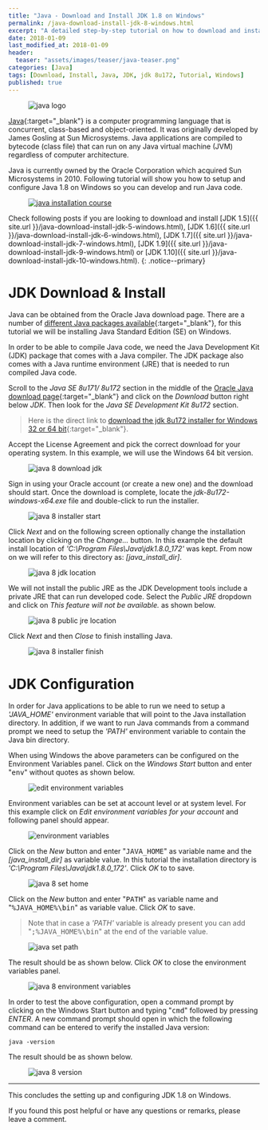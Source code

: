 ```yaml
---
title: "Java - Download and Install JDK 1.8 on Windows"
permalink: /java-download-install-jdk-8-windows.html
excerpt: "A detailed step-by-step tutorial on how to download and install jdk 8u172 on Windows."
date: 2018-01-09
last_modified_at: 2018-01-09
header:
  teaser: "assets/images/teaser/java-teaser.png"
categories: [Java]
tags: [Download, Install, Java, JDK, jdk 8u172, Tutorial, Windows]
published: true
---
```


<figure>
    <img src="{{ site.url }}/assets/images/logo/java-logo.png" alt="java logo" class="logo">
</figure>

[Java](https://www.java.com/en/){:target="_blank"} is a computer programming language that is concurrent, class-based and object-oriented. It was originally developed by James Gosling at Sun Microsystems. Java applications are compiled to bytecode (class file) that can run on any Java virtual machine (JVM) regardless of computer architecture.

Java is currently owned by the Oracle Corporation which acquired Sun Microsystems in 2010. Following tutorial will show you how to setup and configure Java 1.8 on Windows so you can develop and run Java code.

<figure>
  <a href="https://codenotfound.teachable.com/p/java-download-install-jdk-8-windows">
    <img src="{{ site.url }}/assets/images/courses/java-installation-course.jpg" alt="java installation course">
  </a>
</figure>

Check following posts if you are looking to download and install [JDK 1.5]({{ site.url }}/java-download-install-jdk-5-windows.html), [JDK 1.6]({{ site.url }}/java-download-install-jdk-6-windows.html), [JDK 1.7]({{ site.url }}/java-download-install-jdk-7-windows.html), [JDK 1.9]({{ site.url }}/java-download-install-jdk-9-windows.html) or [JDK 1.10]({{ site.url }}/java-download-install-jdk-10-windows.html).
{: .notice--primary}

# JDK Download & Install

Java can be obtained from the Oracle Java download page. There are a number of [different Java packages available](https://docs.oracle.com/javaee/6/firstcup/doc/gkhoy.html){:target="_blank"}, for this tutorial we will be installing Java Standard Edition (SE) on Windows.

In order to be able to compile Java code, we need the Java Development Kit (JDK) package that comes with a Java compiler. The JDK package also comes with a Java runtime environment (JRE) that is needed to run compiled Java code.

Scroll to the <var>Java SE 8u171/ 8u172</var> section in the middle of the [Oracle Java download page](http://www.oracle.com/technetwork/java/javase/downloads/index.html){:target="_blank"} and click on the <var>Download</var> button right below <var>JDK</var>. Then look for the <var>Java SE Development Kit 8u172</var> section.

> Here is the direct link to [download the jdk 8u172 installer for Windows 32 or 64 bit](http://www.oracle.com/technetwork/java/javase/downloads/jdk8-downloads-2133151.html){:target="_blank"}.

Accept the License Agreement and pick the correct download for your operating system. In this example, we will use the Windows 64 bit version.

<figure>
    <img src="{{ site.url }}/assets/images/posts/java/java-8-download-jdk.png" alt="java 8 download jdk">
</figure>

Sign in using your Oracle account (or create a new one) and the download should start. Once the download is complete, locate the <var>jdk-8u172-windows-x64.exe</var> file and double-click to run the installer.

<figure>
    <img src="{{ site.url }}/assets/images/posts/java/java-8-installer-start.png" alt="java 8 installer start">
</figure>

Click <var>Next</var> and on the following screen optionally change the installation location by clicking on the <var>Change...</var> button. In this example the default install location of <var>'C:\Program Files\Java\jdk1.8.0_172\'</var> was kept. From now on we will refer to this directory as: <var>[java_install_dir]</var>.

<figure>
    <img src="{{ site.url }}/assets/images/posts/java/java-8-jdk-location.png" alt="java 8 jdk location">
</figure>

We will not install the public JRE as the JDK Development tools include a private JRE that can run developed code. Select the <var>Public JRE</var> dropdown and click on <var>This feature will not be available.</var> as shown below.

<figure>
    <img src="{{ site.url }}/assets/images/posts/java/java-8-public-jre-location.png" alt="java 8 public jre location">
</figure>

Click <var>Next</var> and then <var>Close</var> to finish installing Java.

<figure>
    <img src="{{ site.url }}/assets/images/posts/java/java-8-installer-finish.png" alt="java 8 installer finish">
</figure>

# JDK Configuration

In order for Java applications to be able to run we need to setup a <var>'JAVA_HOME'</var> environment variable that will point to the Java installation directory. In addition, if we want to run Java commands from a command prompt we need to setup the <var>'PATH'</var> environment variable to contain the Java bin directory.

When using Windows the above parameters can be configured on the Environment Variables panel. Click on the <var>Windows Start</var> button and enter "<kbd>env</kbd>" without quotes as shown below.

<figure>
    <img src="{{ site.url }}/assets/images/posts/java/edit-environment-variables.png" alt="edit environment variables">
</figure>

Environment variables can be set at account level or at system level. For this example click on <var>Edit environment variables for your account</var> and following panel should appear.

<figure>
    <img src="{{ site.url }}/assets/images/posts/java/environment-variables.png" alt="environment variables">
</figure>

Click on the <var>New</var> button and enter "<kbd>JAVA_HOME</kbd>" as variable name and the <var>[java_install_dir]</var> as variable value. In this tutorial the installation directory is <var>'C:\Program Files\Java\jdk1.8.0_172'</var>. Click <var>OK</var> to to save.

<figure>
    <img src="{{ site.url }}/assets/images/posts/java/java-8-set-home.png" alt="java 8 set home">
</figure>

Click on the <var>New</var> button and enter "<kbd>PATH</kbd>" as variable name and "<kbd>%JAVA_HOME%\bin</kbd>" as variable value. Click <var>OK</var> to save.

> Note that in case a <var>'PATH'</var> variable is already present you can add "<kbd>;%JAVA_HOME%\bin</kbd>" at the end of the variable value.

<figure>
    <img src="{{ site.url }}/assets/images/posts/java/java-set-path.png" alt="java set path">
</figure>

The result should be as shown below. Click <var>OK</var> to close the environment variables panel.

<figure>
    <img src="{{ site.url }}/assets/images/posts/java/java-8-environment-variables.png" alt="java 8 environment variables">
</figure>

In order to test the above configuration, open a command prompt by clicking on the Windows Start button and typing "<kbd>cmd</kbd>" followed by pressing <var>ENTER</var>. A new command prompt should open in which the following command can be entered to verify the installed Java version:

``` plaintext
java -version
```

The result should be as shown below.

<figure>
    <img src="{{ site.url }}/assets/images/posts/java/java-8-version.png" alt="java 8 version">
</figure>

---

This concludes the setting up and configuring JDK 1.8 on Windows.

If you found this post helpful or have any questions or remarks, please leave a comment.
